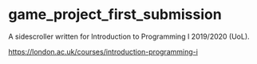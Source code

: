 # game_project_first_submission

A sidescroller written for Introduction to Programming I 2019/2020 (UoL). 

https://london.ac.uk/courses/introduction-programming-i
